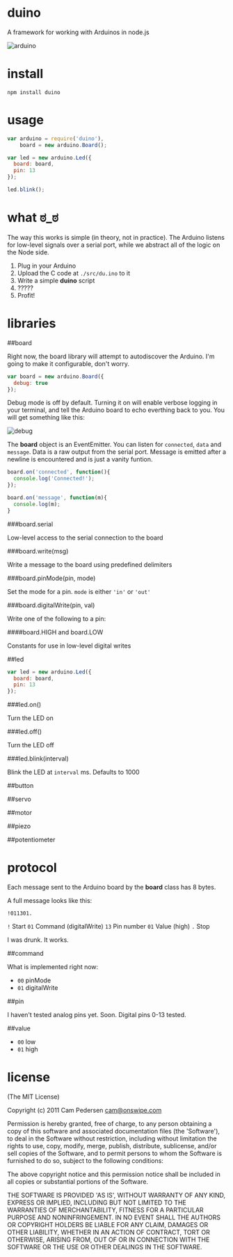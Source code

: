 # duino

A framework for working with Arduinos in node.js

![arduino](http://i.imgur.com/eFq84.jpg)

# install

    npm install duino

# usage

````javascript
var arduino = require('duino'),
    board = new arduino.Board();

var led = new arduino.Led({
  board: board,
  pin: 13
});

led.blink();
````

# what ಠ_ಠ

The way this works is simple (in theory, not in practice). The Arduino listens for low-level signals over a serial port, while we abstract all of the logic on the Node side.

1.  Plug in your Arduino
2.  Upload the C code at `./src/du.ino` to it
3.  Write a simple **duino** script
4.  ?????
5.  Profit!

# libraries

##board

Right now, the board library will attempt to autodiscover the Arduino. I'm going to make it configurable, don't worry.

````javascript
var board = new arduino.Board({
  debug: true
});
````

Debug mode is off by default. Turning it on will enable verbose logging in your terminal, and tell the Arduino board to echo everthing back to you. You will get something like this:

![debug](http://i.imgur.com/W7LUW.png)

The **board** object is an EventEmitter. You can listen for `connected`, `data` and `message`. Data is a raw output from the serial port. Message is emitted after a newline is encountered and is just a vanity funtion.

````javascript
board.on('connected', function(){
  console.log('Connected!');
});

board.on('message', function(m){
  console.log(m);
}
````

###board.serial

Low-level access to the serial connection to the board

###board.write(msg)

Write a message to the board using predefined delimiters

###board.pinMode(pin, mode)

Set the mode for a pin. `mode` is either `'in'` or `'out'`

###board.digitalWrite(pin, val)

Write one of the following to a pin:

####board.HIGH and board.LOW

Constants for use in low-level digital writes

##led

````javascript
var led = new arduino.Led({
  board: board,
  pin: 13
});
````

###led.on()

Turn the LED on

###led.off()

Turn the LED off

###led.blink(interval)

Blink the LED at `interval` ms. Defaults to 1000

##button

##servo

##motor

##piezo

##potentiometer

# protocol

Each message sent to the Arduino board by the **board** class has 8 bytes.

A full message looks like this:

    !011301.

`!` Start
`01` Command (digitalWrite)
`13` Pin number
`01` Value (high)
`.` Stop

I was drunk. It works.

##command

What is implemented right now:

*  `00` pinMode
*  `01` digitalWrite

##pin

I haven't tested analog pins yet. Soon. Digital pins 0-13 tested.

##value

*  `00` low
*  `01` high

# license

(The MIT License)

Copyright (c) 2011 Cam Pedersen <cam@onswipe.com>

Permission is hereby granted, free of charge, to any person obtaining a copy of this software and associated documentation files (the 'Software'), to deal in the Software without restriction, including without limitation the rights to use, copy, modify, merge, publish, distribute, sublicense, and/or sell copies of the Software, and to permit persons to whom the Software is furnished to do so, subject to the following conditions:

The above copyright notice and this permission notice shall be included in all copies or substantial portions of the Software.

THE SOFTWARE IS PROVIDED 'AS IS', WITHOUT WARRANTY OF ANY KIND, EXPRESS OR IMPLIED, INCLUDING BUT NOT LIMITED TO THE WARRANTIES OF MERCHANTABILITY, FITNESS FOR A PARTICULAR PURPOSE AND NONINFRINGEMENT. IN NO EVENT SHALL THE AUTHORS OR COPYRIGHT HOLDERS BE LIABLE FOR ANY CLAIM, DAMAGES OR OTHER LIABILITY, WHETHER IN AN ACTION OF CONTRACT, TORT OR OTHERWISE, ARISING FROM, OUT OF OR IN CONNECTION WITH THE SOFTWARE OR THE USE OR OTHER DEALINGS IN THE SOFTWARE.

